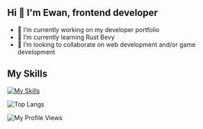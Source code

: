 ## Hi 👋 I'm Ewan, frontend developer

- 🔭 I’m currently working on my developer portfolio
- 🌱 I’m currently learning Rust Bevy
- 👯 I’m looking to collaborate on web development and/or game development


## My Skills
[![My Skills](https://skills.thijs.gg/icons?i=ableton,bevy,css,js,react,redux,rust,ts,vite,vscode,vue)](https://skills.thijs.gg)

![Top Langs](https://github-readme-stats.vercel.app/api/top-langs/?username=ewan88&layout=compact&theme=radical&hide=ruby,java&langs_count=5&hide_border=true)

![My Profile Views](https://komarev.com/ghpvc/?username=Ewan88&color=blueviolet)

<!--
**Ewan88/Ewan88** is a ✨ _special_ ✨ repository because its `README.md` (this file) appears on your GitHub profile.

Here are some ideas to get you started:

- 🔭 I’m currently working on ...
- 🌱 I’m currently learning ...
- 👯 I’m looking to collaborate on ...
- 🤔 I’m looking for help with ...
- 💬 Ask me about ...
- 📫 How to reach me: ...
- 😄 Pronouns: ...
- ⚡ Fun fact: ...
-->
